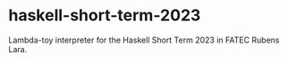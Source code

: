 # haskell-short-term-2023

Lambda-toy interpreter for the Haskell Short Term 2023 in FATEC Rubens Lara.
